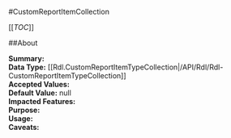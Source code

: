#CustomReportItemCollection

[[_TOC_]]

##About

**Summary:**   
**Data Type:** [[Rdl.CustomReportItemTypeCollection|/API/Rdl/Rdl-CustomReportItemTypeCollection]]  
**Accepted Values:**   
**Default Value:** null  
**Impacted Features:**   
**Purpose:**   
**Usage:**   
**Caveats:**   

